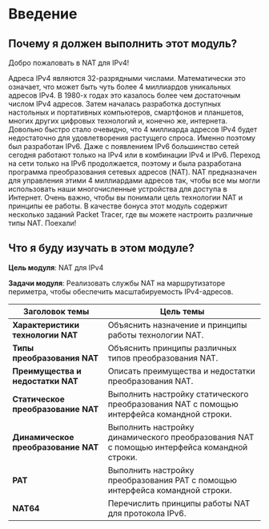 # Введение

<!-- 6.0.1 -->
## Почему я должен выполнить этот модуль?
Добро пожаловать в NAT для IPv4!

Адреса IPv4 являются 32-разрядными числами. Математически это означает, что может быть чуть более 4 миллиардов уникальных адресов IPv4. В 1980-х годах это казалось более чем достаточным числом IPv4 адресов. Затем началась разработка доступных настольных и портативных компьютеров, смартфонов и планшетов, многих других цифровых технологий и, конечно же, интернета. Довольно быстро стало очевидно, что 4 миллиарда адресов IPv4 будет недостаточно для удовлетворения растущего спроса. Именно поэтому был разработан IPv6. Даже с появлением IPv6 большинство сетей сегодня работают только на IPv4 или в комбинации IPv4 и IPv6. Переход на сети только на IPv6 продолжается, поэтому и была разработана программа преобразования сетевых адресов (NAT). NAT предназначен для управления этими 4 миллиардами адресов так, чтобы все мы могли использовать наши многочисленные устройства для доступа в Интернет. Очень важно, чтобы вы понимали цель технологии NAT и принципы ее работы. В качестве бонуса этот модуль содержит несколько заданий Packet Tracer, где вы можете настроить различные типы NAT. Поехали!


<!-- 6.0.2 -->
## Что я буду изучать в этом модуле?
**Цель модуля**: NAT для IPv4

**Задачи модуля**: Реализовать службы NAT на маршрутизаторе периметра, чтобы обеспечить масштабируемость IPv4-адресов.

| **Заголовок темы** | **Цель темы** |
| --- | --- |
| **Характеристики технологии NAT** | Объяснить назначение и принципы работы технологии NAT. |
| **Типы преобразования NAT** | Объяснить принципы различных типов преобразования NAT. |
| **Преимущества и недостатки NAT** | Описать преимущества и недостатки преобразования NAT. |
| **Статическое преобразование NAT** | Выполнить настройку статического преобразования NAT с помощью интерфейса командной строки. |
| **Динамическое преобразование NAT** | Выполнить настройку динамического преобразования NAT с помощью интерфейса командной строки. |
| **PAT** | Выполнить настройку преобразования PAT с помощью интерфейса командной строки. |
| **NAT64** | Перечислить принципы работы NAT для протокола IPv6. |


